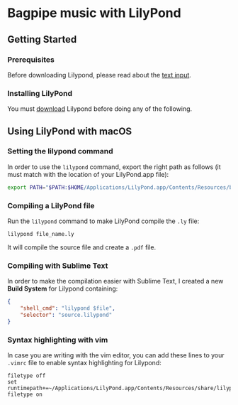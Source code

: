 # Bagpipe music with LilyPond

## Getting Started

### Prerequisites

Before downloading Lilypond, please read about the [text input](http://lilypond.org/text-input.html).

### Installing LilyPond

You must [download](http://lilypond.org/download.html) Lilypond before doing any of the following.

## Using LilyPond with macOS

### Setting the lilypond command

In order to use the `lilypond` command, export the right path as follows  (it must match with the location of your LilyPond.app file):

```bash
export PATH="$PATH:$HOME/Applications/LilyPond.app/Contents/Resources/bin"
```

### Compiling a LilyPond file

Run the `lilypond` command to make LilyPond compile the `.ly` file:

```
lilypond file_name.ly
```

It will compile the source file and create a `.pdf` file.

### Compiling with Sublime Text

In order to make the compilation easier with Sublime Text, I created a new **Build System** for Lilypond containing:

```json
{
    "shell_cmd": "lilypond $file",
    "selector": "source.lilypond"
}
```

### Syntax highlighting with vim

In case you are writing with the vim editor, you can add these lines to your `.vimrc` file to enable syntax highlighting for Lilypond:

```vim
filetype off
set runtimepath+=~/Applications/LilyPond.app/Contents/Resources/share/lilypond/current/vim
filetype on
```
